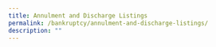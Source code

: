 ```yaml
---
title: Annulment and Discharge Listings
permalink: /bankruptcy/annulment-and-discharge-listings/
description: ""
---
```

